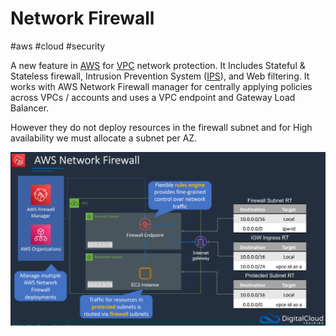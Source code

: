 # Network Firewall
#aws #cloud #security 

A new feature in [AWS](Cloud%20Computing/AWS/AWS.md) for [VPC](Cloud%20Computing/AWS/Networking/VPC.md) network protection.  It Includes Stateful & Stateless firewall, Intrusion Prevention System ([IPS](IPS)), and Web filtering. It works with AWS Network Firewall manager for centrally applying policies across VPCs / accounts and uses a VPC endpoint and Gateway Load Balancer.

However they do not deploy resources in the firewall subnet and for High availability we must allocate a subnet per AZ.

![](Attachments/Pasted%20image%2020230322012156.png)